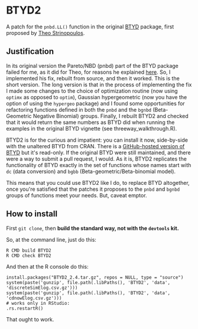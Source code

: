 # BTYD2

A patch for the `pnbd.LL()` function in the original [BTYD](http://cran.r-project.org/web/packages/BTYD/index.html) package, 
first proposed by [Theo Strinopoulos](https://github.com/theofilos). 

## Justification

In its original version the Pareto/NBD (pnbd) part of the BTYD package failed for me, as it did for Theo, for reasons he explained 
[here](https://github.com/theofilos/BTYD). So, I implemented his fix, rebuilt from source, and then it worked. This is the short
version. The long version is that in the process of implementing the fix I made some changes to the choice of optimization routine 
(now using `optimx` as opposed to `optim`), Gaussian hypergeometric (now you have the option of using the `hypergeo` package) and 
I found some opportunities for refactoring functions defined in both the `pnbd` and the `bgnbd` (Beta-Geometric Negative Binomial) 
groups. Finally, I rebuilt BTYD2
and checked that it would return the same numbers as BTYD did when running the examples in the original BTYD vignette (see 
threeway_walkthrough.R).

BTYD2 is for the curious and impatient: you can install it now, side-by-side with the unaltered BTYD from CRAN. There is a 
[GitHub-hosted version of BTYD](https://github.com/cran/BTYD) but it's read-only. If the original BTYD were still maintained, 
and there were a way to submit a pull request, I would. As it is, BTYD2 replicates the functionality of BTYD exactly in the 
set of functions whose names start with `dc` (data conversion) and `bgbb` (Beta-geometric/Beta-binomial model). 

This means that you could use BTYD2 like I do, to replace BTYD altogether, once you're satisfied that the patches it proposes 
to the `pnbd` and `bgnbd` groups of functions meet your needs. But, caveat emptor.

## How to install

First `git clone`, then __build the standard way, not with the `devtools` kit.__

So, at the command line, just do this:

```
R CMD build BTYD2
R CMD check BTYD2
```

And then at the R console do this:

```
install.packages("BTYD2_2.4.tar.gz", repos = NULL, type = "source")
system(paste('gunzip', file.path(.libPaths(), 'BTYD2', 'data', 'discreteSimElog.csv.gz')))
system(paste('gunzip', file.path(.libPaths(), 'BTYD2', 'data', 'cdnowElog.csv.gz')))
# works only in RStudio:
.rs.restartR()
```

That ought to work.

